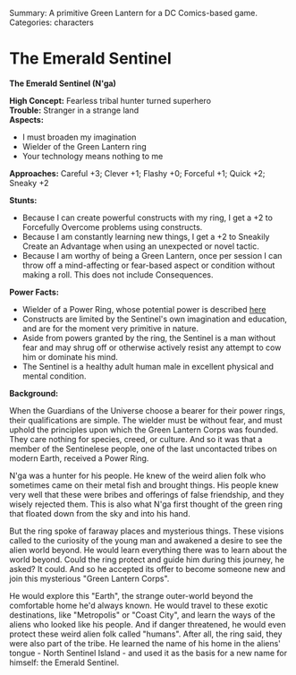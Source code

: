 Summary: A primitive Green Lantern for a DC Comics-based game.
Categories: characters

# The Emerald Sentinel

**The Emerald Sentinel (N'ga)**

**High Concept:** Fearless tribal hunter turned superhero  
**Trouble:** Stranger in a strange land  
**Aspects:**

* I must broaden my imagination
* Wielder of the Green Lantern ring
* Your technology means nothing to me

**Approaches:** Careful +3; Clever +1; Flashy +0; Forceful +1; Quick +2; Sneaky +2

**Stunts:**

* Because I can create powerful constructs with my ring, I get a +2 to Forcefully Overcome problems using constructs.
* Because I am constantly learning new things, I get a +2 to Sneakily Create an Advantage when using an unexpected or novel tactic.
* Because I am worthy of being a Green Lantern, once per session I can throw off a mind-affecting or fear-based aspect or condition without making a roll. This does not include Consequences.

**Power Facts:**

* Wielder of a Power Ring, whose potential power is described [here](http://dc.wikia.com/wiki/Green_Lantern_Ring)
* Constructs are limited by the Sentinel's own imagination and education, and are for the moment very primitive in nature.
* Aside from powers granted by the ring, the Sentinel is a man without fear and may shrug off or otherwise actively resist any attempt to cow him or dominate his mind.
* The Sentinel is a healthy adult human male in excellent physical and mental condition.

**Background:**

When the Guardians of the Universe choose a bearer for their power rings, their qualifications are simple. The wielder must be without fear, and must uphold the principles upon which the Green Lantern Corps was founded. They care nothing for species, creed, or culture. And so it was that a member of the Sentinelese people, one of the last uncontacted tribes on modern Earth, received a Power Ring.

N'ga was a hunter for his people. He knew of the weird alien folk who sometimes came on their metal fish and brought things. His people knew very well that these were bribes and offerings of false friendship, and they wisely rejected them. This is also what N'ga first thought of the green ring that floated down from the sky and into his hand.

But the ring spoke of faraway places and mysterious things. These visions called to the curiosity of the young man and awakened a desire to see the alien world beyond. He would learn everything there was to learn about the world beyond. Could the ring protect and guide him during this journey, he asked? It could. And so he accepted its offer to become someone new and join this mysterious "Green Lantern Corps".

He would explore this "Earth", the strange outer-world beyond the comfortable home he'd always known. He would travel to these exotic destinations, like "Metropolis" or "Coast City", and learn the ways of the aliens who looked like his people. And if danger threatened, he would even protect these weird alien folk called "humans". After all, the ring said, they were also part of the tribe. He learned the name of his home in the aliens' tongue - North Sentinel Island - and used it as the basis for a new name for himself: the Emerald Sentinel.
